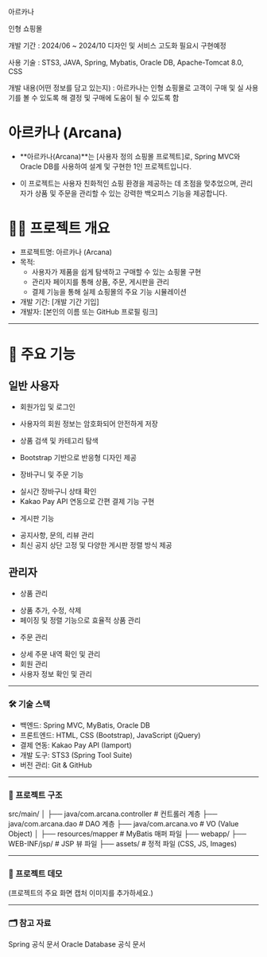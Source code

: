 아르카나

인형 쇼핑몰

개발 기간 : 2024/06 ~ 2024/10
디자인 및 서비스 고도화 필요시 구현예정

사용 기술 : STS3, JAVA, Spring, Mybatis, Oracle DB, Apache-Tomcat 8.0, CSS

개발 내용(어떤 정보를 담고 있는지) : 아르카나는 인형 쇼핑몰로 고객이 구매 및 실 사용기를 볼 수 있도록 해 결정 및 구매에 도움이 될 수 있도록 함


# 아르카나 (Arcana)
+ **아르카나(Arcana)**는 [사용자 정의 쇼핑몰 프로젝트]로, Spring MVC와 Oracle DB를 사용하여 설계 및 구현한 1인 프로젝트입니다.

+ 이 프로젝트는 사용자 친화적인 쇼핑 환경을 제공하는 데 초점을 맞추었으며, 관리자가 상품 및 주문을 관리할 수 있는 강력한 백오피스 기능을 제공합니다.

# 🧙‍♂️ 프로젝트 개요
* 프로젝트명: 아르카나 (Arcana)
* 목적:
    + 사용자가 제품을 쉽게 탐색하고 구매할 수 있는 쇼핑몰 구현
    + 관리자 페이지를 통해 상품, 주문, 게시판을 관리
    + 결제 기능을 통해 실제 쇼핑몰의 주요 기능 시뮬레이션
* 개발 기간: [개발 기간 기입]
* 개발자: [본인의 이름 또는 GitHub 프로필 링크]
- - -
# 📌 주요 기능
## 일반 사용자
* 회원가입 및 로그인
 + 사용자의 회원 정보는 암호화되어 안전하게 저장
* 상품 검색 및 카테고리 탐색
 + Bootstrap 기반으로 반응형 디자인 제공
* 장바구니 및 주문 기능
 + 실시간 장바구니 상태 확인
 + Kakao Pay API 연동으로 간편 결제 기능 구현
* 게시판 기능
 + 공지사항, 문의, 리뷰 관리
 + 최신 공지 상단 고정 및 다양한 게시판 정렬 방식 제공
## 관리자
 * 상품 관리
  + 상품 추가, 수정, 삭제
  + 페이징 및 정렬 기능으로 효율적 상품 관리
 * 주문 관리
  + 상세 주문 내역 확인 및 관리
  + 회원 관리
  + 사용자 정보 확인 및 관리
- - -
### 🛠 기술 스택
* 백엔드: Spring MVC, MyBatis, Oracle DB
* 프론트엔드: HTML, CSS (Bootstrap), JavaScript (jQuery)
* 결제 연동: Kakao Pay API (Iamport)
* 개발 도구: STS3 (Spring Tool Suite)
* 버전 관리: Git & GitHub
- - -
### 📂 프로젝트 구조
src/main/
│
├── java/com.arcana.controller      # 컨트롤러 계층
├── java/com.arcana.dao             # DAO 계층
├── java/com.arcana.vo              # VO (Value Object)
│
├── resources/mapper                # MyBatis 매퍼 파일
├── webapp/
    ├── WEB-INF/jsp/               # JSP 뷰 파일
    ├── assets/                    # 정적 파일 (CSS, JS, Images)
- - -
### 📸 프로젝트 데모
(프로젝트의 주요 화면 캡처 이미지를 추가하세요.)
- - -
### 🗂 참고 자료
Spring 공식 문서
Oracle Database 공식 문서
